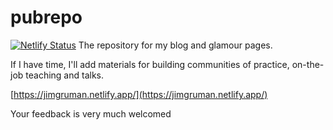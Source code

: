 # pubrepo
[![Netlify Status](https://api.netlify.com/api/v1/badges/eeecf73a-cf8c-40e0-bf4a-2761a5a91e21/deploy-status)](https://app.netlify.com/sites/jimgruman/deploys)
The repository for my blog and glamour pages. 

If I have time, I'll add materials for building communities of practice, on-the-job teaching and talks.

[https://jimgruman.netlify.app/](https://jimgruman.netlify.app/)

Your feedback is very much welcomed
